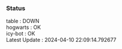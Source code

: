 ### Status


table : DOWN  
hogwarts : OK  
icy-bot : OK  
Latest Update : 2024-04-10 22:09:14.792677
